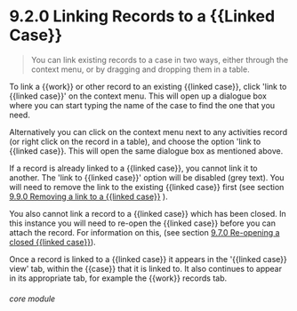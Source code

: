 # 9.2.0    Linking Records to a {{Linked Case}}

> You can link existing records to a case in two ways, either through the context menu, or by dragging and dropping them in a table. 

To link a {{work}} or other record to an existing {{linked case}}, click 'link to {{linked case}}' on the context menu. This will open up a dialogue box where you can start typing the name of the case to find the one that you need. 

Alternatively you can click on the context menu next to any activities record (or right click on the record in a table), and choose the option 'link to {{linked case}}. This will open the same dialogue box as mentioned above. 

If a record is already linked to a {{linked case}}, you cannot link it to another. The 'link to {{linked case}}' option will be disabled (grey text). You will need to remove the link to the existing {{linked case}} first (see section [9.9.0  Removing a link to a {{linked case}}](/help/index//p/9.5.0) ).

You also cannot link a record to a {{linked case}} which has been closed. In this instance you will need to re-open the {{linked case}} before you can attach the record. For information on this, (see section [9.7.0 Re-opening a closed {{linked case}}](/help/index//p/9.7.0)).

Once a record is linked to a {{linked case}} it appears in the '{{linked case}} view' tab, within the {{case}} that it is linked to. It also continues to appear in its appropriate tab, for example the {{work}} records tab. 

###### core module

